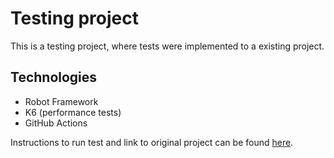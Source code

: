 # Testing project

This is a testing project, where tests were implemented to a existing project.

## Technologies
- Robot Framework
- K6 (performance tests)
- GitHub Actions

Instructions to run test and link to original project can be found [here](https://github.com/lassilaitinen/bunnybook/blob/main/e2e-tests/README.md).